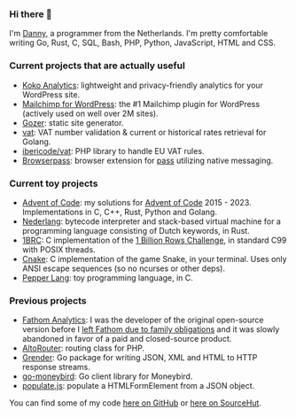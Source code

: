 ### Hi there 👋

I'm [Danny](https://www.dannyvankooten.com/), a programmer from the Netherlands. I'm pretty comfortable writing Go, Rust, C, SQL, Bash, PHP, Python, JavaScript, HTML and CSS.

### Current projects that are actually useful

- [Koko Analytics](https://www.kokoanalytics.com/): lightweight and privacy-friendly analytics for your WordPress site.
- [Mailchimp for WordPress](https://mc4wp.com/): the #1 Mailchimp plugin for WordPress (actively used on well over 2M sites).
- [Gozer](https://github.com/dannyvankooten/gozer): static site generator.
- [vat](https://github.com/dannyvankooten/vat): VAT number validation & current or historical rates retrieval for Golang.
- [ibericode/vat](https://github.com/ibericode/vat): PHP library to handle EU VAT rules.
- [Browserpass](https://github.com/browserpass/browserpass-extension): browser extension for [pass](https://www.passwordstore.org/) utilizing native messaging.

### Current toy projects

- [Advent of Code](https://github.com/dannyvankooten/advent-of-code): my solutions for [Advent of Code](https://adventofcode.com/2023/about) 2015 - 2023. Implementations in C, C++, Rust, Python and Golang.
- [Nederlang](https://github.com/dannyvankooten/nederlang): bytecode interpreter and stack-based virtual machine for a programming language consisting of Dutch keywords, in Rust.
- [1BRC](https://github.com/dannyvankooten/1brc): C implementation of the [1 Billion Rows Challenge](https://www.morling.dev/blog/one-billion-row-challenge/), in standard C99 with POSIX threads.
- [Cnake](https://github.com/dannyvankooten/cnake): C implementation of the game Snake, in your terminal. Uses only ANSI escape sequences (so no ncurses or other deps).
- [Pepper Lang](https://github.com/dannyvankooten/pepper-lang): toy programming language, in C.
  
### Previous projects 

- [Fathom Analytics](https://github.com/usefathom/fathom): I was the developer of the original open-source version before I [left Fathom due to family obligations](https://www.dannyvankooten.com/blog/2019/stepping-down-fathom-maintainer/) and it was slowly abandoned in favor of a paid and closed-source product.
- [AltoRouter](https://github.com/dannyvankooten/AltoRouter/): routing class for PHP.
- [Grender](https://github.com/dannyvankooten/grender): Go package for writing JSON, XML and HTML to HTTP response streams.
- [go-moneybird](https://github.com/dannyvankooten/moneybird-go): Go client library for Moneybird.
- [populate.js](https://github.com/dannyvankooten/populate.js): populate a HTMLFormElement from a JSON object.

You can find some of my code [here on GitHub](https://github.com/dannyvankooten?tab=repositories&q=&type=&language=&sort=stargazers) or [here on SourceHut](https://git.sr.ht/~dvko).
